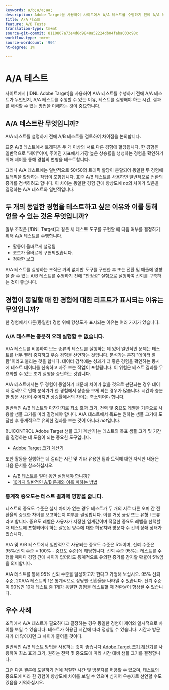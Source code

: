 ```yaml
---
keywords: a/b;a/a;aa;
description: Adobe Target을 사용하여 사이트에서 A/A 테스트를 수행하기 전에 A/A 테스트가 무엇인지, A/A 테스트를 수행할 수 있는 이유, 테스트 실행 시간 및 결과 해석 방법을 이해하는 것이 중요합니다.
title: A/A 테스트
feature: A/B Tests
translation-type: tm+mt
source-git-commit: 8110807a73e4d6d9848a52224db04faba033c98c
workflow-type: tm+mt
source-wordcount: '904'
ht-degree: 1%

---
```



# A/A 테스트

사이트에서 [!DNL Adobe Target]을 사용하여 A/A 테스트를 수행하기 전에 A/A 테스트가 무엇인지, A/A 테스트를 수행할 수 있는 이유, 테스트를 실행해야 하는 시간, 결과를 해석할 수 있는 방법을 이해하는 것이 중요합니다.

## A/A 테스트란 무엇입니까?

A/A 테스트를 설명하기 전에 A/B 테스트를 검토하여 차이점을 논의합니다.

표준 A/B 테스트에서 트래픽은 두 개 이상의 서로 다른 경험에 할당됩니다. 한 경험은 일반적으로 &quot;제어&quot;이며, 주어진 지표에서 가장 높은 상승률을 생성하는 경험을 확인하기 위해 제어를 통해 경험의 변형을 테스트합니다.

그러나 A/A 테스트에는 일반적으로 50/50의 트래픽 할당이 분할되어 동일한 두 경험에 트래픽을 할당하는 작업이 포함됩니다. 표준 A/B 테스트를 사용하면 일반적으로 전환의 증가를 검색하려고 합니다. 이 차이는 동일한 경험 간에 향상도에 *no*&#x200B;의 차이가 있음을 결정하는 A/A 테스트와 일반적입니다.

## 두 개의 동일한 경험을 테스트하고 싶은 이유와 이를 통해 얻을 수 있는 것은 무엇입니까?

일부 조직은 [!DNL Target]과 같은 새 테스트 도구를 구현할 때 다음 여부를 결정하기 위해 A/A 테스트를 수행합니다.

* 활동이 올바르게 설정됨
* 코드가 올바르게 구현되었습니다.
* 정확한 보고

A/A 테스트를 실행하는 조직은 거의 없지만 도구를 구현한 후 또는 전환 및 매출에 영향을 줄 수 있는 A/B 테스트를 수행하기 전에 &quot;안정성&quot; 실험으로 실행하여 신뢰를 구축하는 것이 좋습니다.

## 경험이 동일할 때 한 경험에 대한 리프트가 표시되는 이유는 무엇입니까?

한 경험에서 다른(동일한) 경험 위에 향상도가 표시되는 이유는 여러 가지가 있습니다.

### A/A 테스트는 충분히 오래 실행할 수 없습니다.

A/A 테스트를 비롯하여 모든 종류의 테스트를 실행하는 데 있어 일반적인 문제는 테스트를 너무 빨리 중지하고 우승 경험을 선언하는 것입니다. 분석가는 흔히 &quot;데이터 열람&quot;이라고 불리는 것을 합니다. 데이터 검색에는 성과가 더 좋은 경험을 확인하는 동시에 테스트 데이터를 신속하고 자주 보는 작업이 포함됩니다. 이 위험은 테스트 결과를 무효화할 수 있는 조기 실행을 중단하는 것입니다.

A/A 테스트에서는 두 경험이 동일하기 때문에 차이가 없을 것으로 판단되는 경우 데이터 검색으로 인해 분석가가 한 경험에서 상승을 보게 되는 경우가 많습니다. 시간과 충분한 방문 시간이 주어지면 상승률에서의 차이는 축소되어야 합니다.

일반적인 A/B 테스트와 마찬가지로 최소 효과 크기, 전력 및 중요도 레벨을 기준으로 사용할 샘플 크기를 미리 결정해야 합니다. A/A 테스트에서 목표는 원하는 샘플 크기에 도달한 후 통계적으로 유의한 결과를 보는 것이 아니라 *not*&#x200B;입니다.

[!UICONTROL Adobe Target 샘플 크기 계산기]는 테스트의 목표 샘플 크기 및 기간을 결정하는 데 도움이 되는 중요한 도구입니다.

* [Adobe Target 크기 계산기](/help/c-activities/t-test-ab/sample-size-determination.md#section_6B8725BD704C4AFE939EF2A6B6E834E6)

또한 활동을 실행하는 데 걸리는 시간 및 기타 유용한 팁과 트릭에 대한 자세한 내용은 다음 문서를 참조하십시오.

* [A/B 테스트를 얼마 동안 실행해야 합니까?](/help/c-activities/t-test-ab/sample-size-determination.md)
* [10가지 일반적인 A/B 문제와 이를 피하는 방법](/help/c-activities/t-test-ab/common-ab-testing-pitfalls.md)

### 통계적 중요도는 테스트 결과에 영향을 줍니다.

테스트의 중요도 수준은 실제 차이가 없는 경우 테스트가 두 개의 서로 다른 오퍼 간 전환율의 중요한 차이를 보고하는지 여부를 결정합니다. 이를 거짓 긍정 또는 유형 I 오류라고 합니다. 중요도 레벨은 사용자가 지정한 임계값이며 적절한 중요도 레벨을 선택할 때 테스트에 포함되어야 하는 잘못된 양수에 대한 허용치와 방문자 수 간의 상쇄 상태가 있습니다.

A/A 및 A/B 테스트에서 일반적으로 사용되는 중요도 수준은 5%이며, 신뢰 수준은 95%(신뢰 수준 = 100% - 중요도 수준)에 해당합니다. 신뢰 수준 95%는 테스트를 수행할 때마다 경험 간에 차이가 없더라도 통계적으로 유의한 증가를 감지할 확률이 5%임을 의미합니다.

A/A 테스트를 통해 95% 신뢰 수준을 달성하고자 한다고 가정해 보십시오. 95% 신뢰 수준, 20A/A 테스트의 1은 통계적으로 상당한 전환율을 나타낼 수 있습니다. 신뢰 수준이 90%인 10개 테스트 중 1개가 동일한 경험을 테스트할 때 전환율이 향상될 수 있습니다.

## 우수 사례

조직에서 A/A 테스트가 필요하다고 결정하는 경우 동일한 경험이 제어와 일시적으로 차이를 보일 수 있습니다. 테스트가 허용된 시간에 따라 정상일 수 있습니다. 시간과 방문자가 더 많아지면 그 차이가 줄어들 것이다.

일반적인 A/B 테스트 방법을 사용하는 것이 좋습니다.[Adobe Target 크기 계산기](/help/c-activities/t-test-ab/sample-size-determination.md#section_6B8725BD704C4AFE939EF2A6B6E834E6)를 사용하여 최소 효과 크기, 원하는 전력 및 중요도에 따라 시간 대비 샘플 크기를 결정합니다.

그런 다음 결론에 도달하기 전에 적절한 시간 및 방문자를 허용할 수 있으며, 테스트의 중요도에 따라 한 경험이 향상도에 차이를 보일 수 있으며 심지어 우승자로 선언할 수도 있음을 기억하십시오.

